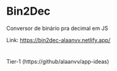 # Bin2Dec
Conversor de binário pra decimal em JS

Link: https://bin2dec-alaanvv.netlify.app/
#
Tier-1 (https://github/alaanvv/app-ideas)
